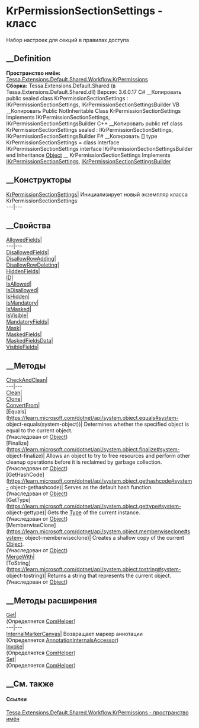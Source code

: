 # KrPermissionSectionSettings - класс
Набор настроек для секций в правилах доступа
## __Definition
 **Пространство имён:**
[Tessa.Extensions.Default.Shared.Workflow.KrPermissions](N_Tessa_Extensions_Default_Shared_Workflow_KrPermissions.htm)  
 **Сборка:** Tessa.Extensions.Default.Shared (в
Tessa.Extensions.Default.Shared.dll) Версия: 3.6.0.17
C# __Копировать
     public sealed class KrPermissionSectionSettings : IKrPermissionSectionSettings, 
    	IKrPermissionSectionSettingsBuilder
VB __Копировать
     Public NotInheritable Class KrPermissionSectionSettings
    	Implements IKrPermissionSectionSettings, IKrPermissionSectionSettingsBuilder
C++ __Копировать
     public ref class KrPermissionSectionSettings sealed : IKrPermissionSectionSettings, 
    	IKrPermissionSectionSettingsBuilder
F# __Копировать
     [<SealedAttribute>]
    type KrPermissionSectionSettings = 
        class
            interface IKrPermissionSectionSettings
            interface IKrPermissionSectionSettingsBuilder
        end
Inheritance
    [Object](https://learn.microsoft.com/dotnet/api/system.object) __ KrPermissionSectionSettings
Implements
    [IKrPermissionSectionSettings](T_Tessa_Extensions_Default_Shared_Workflow_KrPermissions_IKrPermissionSectionSettings.htm), [IKrPermissionSectionSettingsBuilder](T_Tessa_Extensions_Default_Shared_Workflow_KrPermissions_IKrPermissionSectionSettingsBuilder.htm)
##  __Конструкторы
[KrPermissionSectionSettings](M_Tessa_Extensions_Default_Shared_Workflow_KrPermissions_KrPermissionSectionSettings__ctor.htm)|
Инициализирует новый экземпляр класса KrPermissionSectionSettings  
---|---  
##  __Свойства
[AllowedFields](P_Tessa_Extensions_Default_Shared_Workflow_KrPermissions_KrPermissionSectionSettings_AllowedFields.htm)|  
---|---  
[DisallowedFields](P_Tessa_Extensions_Default_Shared_Workflow_KrPermissions_KrPermissionSectionSettings_DisallowedFields.htm)|  
[DisallowRowAdding](P_Tessa_Extensions_Default_Shared_Workflow_KrPermissions_KrPermissionSectionSettings_DisallowRowAdding.htm)|  
[DisallowRowDeleting](P_Tessa_Extensions_Default_Shared_Workflow_KrPermissions_KrPermissionSectionSettings_DisallowRowDeleting.htm)|  
[HiddenFields](P_Tessa_Extensions_Default_Shared_Workflow_KrPermissions_KrPermissionSectionSettings_HiddenFields.htm)|  
[ID](P_Tessa_Extensions_Default_Shared_Workflow_KrPermissions_KrPermissionSectionSettings_ID.htm)|  
[IsAllowed](P_Tessa_Extensions_Default_Shared_Workflow_KrPermissions_KrPermissionSectionSettings_IsAllowed.htm)|  
[IsDisallowed](P_Tessa_Extensions_Default_Shared_Workflow_KrPermissions_KrPermissionSectionSettings_IsDisallowed.htm)|  
[IsHidden](P_Tessa_Extensions_Default_Shared_Workflow_KrPermissions_KrPermissionSectionSettings_IsHidden.htm)|  
[IsMandatory](P_Tessa_Extensions_Default_Shared_Workflow_KrPermissions_KrPermissionSectionSettings_IsMandatory.htm)|  
[IsMasked](P_Tessa_Extensions_Default_Shared_Workflow_KrPermissions_KrPermissionSectionSettings_IsMasked.htm)|  
[IsVisible](P_Tessa_Extensions_Default_Shared_Workflow_KrPermissions_KrPermissionSectionSettings_IsVisible.htm)|  
[MandatoryFields](P_Tessa_Extensions_Default_Shared_Workflow_KrPermissions_KrPermissionSectionSettings_MandatoryFields.htm)|  
[Mask](P_Tessa_Extensions_Default_Shared_Workflow_KrPermissions_KrPermissionSectionSettings_Mask.htm)|  
[MaskedFields](P_Tessa_Extensions_Default_Shared_Workflow_KrPermissions_KrPermissionSectionSettings_MaskedFields.htm)|  
[MaskedFieldsData](P_Tessa_Extensions_Default_Shared_Workflow_KrPermissions_KrPermissionSectionSettings_MaskedFieldsData.htm)|  
[VisibleFields](P_Tessa_Extensions_Default_Shared_Workflow_KrPermissions_KrPermissionSectionSettings_VisibleFields.htm)|  
## __Методы
[CheckAndClean](M_Tessa_Extensions_Default_Shared_Workflow_KrPermissions_KrPermissionSectionSettings_CheckAndClean.htm)|  
---|---  
[Clean](M_Tessa_Extensions_Default_Shared_Workflow_KrPermissions_KrPermissionSectionSettings_Clean.htm)|  
[Clone](M_Tessa_Extensions_Default_Shared_Workflow_KrPermissions_KrPermissionSectionSettings_Clone.htm)|  
[ConvertFrom](M_Tessa_Extensions_Default_Shared_Workflow_KrPermissions_KrPermissionSectionSettings_ConvertFrom.htm)|  
[Equals](https://learn.microsoft.com/dotnet/api/system.object.equals#system-
object-equals\(system-object\))| Determines whether the specified object is
equal to the current object.  
(Унаследован от
[Object](https://learn.microsoft.com/dotnet/api/system.object))  
[Finalize](https://learn.microsoft.com/dotnet/api/system.object.finalize#system-
object-finalize)| Allows an object to try to free resources and perform other
cleanup operations before it is reclaimed by garbage collection.  
(Унаследован от
[Object](https://learn.microsoft.com/dotnet/api/system.object))  
[GetHashCode](https://learn.microsoft.com/dotnet/api/system.object.gethashcode#system-
object-gethashcode)| Serves as the default hash function.  
(Унаследован от
[Object](https://learn.microsoft.com/dotnet/api/system.object))  
[GetType](https://learn.microsoft.com/dotnet/api/system.object.gettype#system-
object-gettype)| Gets the
[Type](https://learn.microsoft.com/dotnet/api/system.type) of the current
instance.  
(Унаследован от
[Object](https://learn.microsoft.com/dotnet/api/system.object))  
[MemberwiseClone](https://learn.microsoft.com/dotnet/api/system.object.memberwiseclone#system-
object-memberwiseclone)| Creates a shallow copy of the current
[Object](https://learn.microsoft.com/dotnet/api/system.object).  
(Унаследован от
[Object](https://learn.microsoft.com/dotnet/api/system.object))  
[MergeWith](M_Tessa_Extensions_Default_Shared_Workflow_KrPermissions_KrPermissionSectionSettings_MergeWith.htm)|  
[ToString](https://learn.microsoft.com/dotnet/api/system.object.tostring#system-
object-tostring)| Returns a string that represents the current object.  
(Унаследован от
[Object](https://learn.microsoft.com/dotnet/api/system.object))  
##  __Методы расширения
[Get](M_Tessa_Extensions_Default_Client_EDS_ComHelper_Get.htm)|  
(Определяется
[ComHelper](T_Tessa_Extensions_Default_Client_EDS_ComHelper.htm))  
---|---  
[InternalMarkerCanvas](M_Tessa_UI_Views_Charting_Annotations_AnnotationInternalsAccessor_InternalMarkerCanvas.htm)|
Возвращает маркер аннотации  
(Определяется
[AnnotationInternalsAccessor](T_Tessa_UI_Views_Charting_Annotations_AnnotationInternalsAccessor.htm))  
[Invoke](M_Tessa_Extensions_Default_Client_EDS_ComHelper_Invoke.htm)|  
(Определяется
[ComHelper](T_Tessa_Extensions_Default_Client_EDS_ComHelper.htm))  
[Set](M_Tessa_Extensions_Default_Client_EDS_ComHelper_Set.htm)|  
(Определяется
[ComHelper](T_Tessa_Extensions_Default_Client_EDS_ComHelper.htm))  
##  __См. также
#### Ссылки
[Tessa.Extensions.Default.Shared.Workflow.KrPermissions - пространство
имён](N_Tessa_Extensions_Default_Shared_Workflow_KrPermissions.htm)
